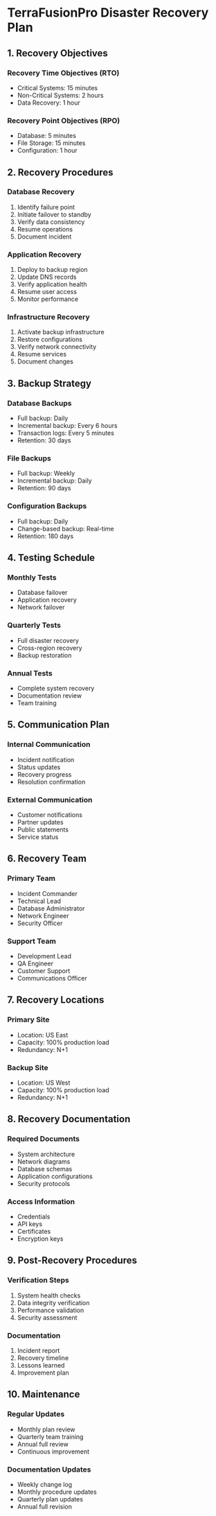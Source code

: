 # TerraFusionPro Disaster Recovery Plan

## 1. Recovery Objectives

### Recovery Time Objectives (RTO)
- Critical Systems: 15 minutes
- Non-Critical Systems: 2 hours
- Data Recovery: 1 hour

### Recovery Point Objectives (RPO)
- Database: 5 minutes
- File Storage: 15 minutes
- Configuration: 1 hour

## 2. Recovery Procedures

### Database Recovery
1. Identify failure point
2. Initiate failover to standby
3. Verify data consistency
4. Resume operations
5. Document incident

### Application Recovery
1. Deploy to backup region
2. Update DNS records
3. Verify application health
4. Resume user access
5. Monitor performance

### Infrastructure Recovery
1. Activate backup infrastructure
2. Restore configurations
3. Verify network connectivity
4. Resume services
5. Document changes

## 3. Backup Strategy

### Database Backups
- Full backup: Daily
- Incremental backup: Every 6 hours
- Transaction logs: Every 5 minutes
- Retention: 30 days

### File Backups
- Full backup: Weekly
- Incremental backup: Daily
- Retention: 90 days

### Configuration Backups
- Full backup: Daily
- Change-based backup: Real-time
- Retention: 180 days

## 4. Testing Schedule

### Monthly Tests
- Database failover
- Application recovery
- Network failover

### Quarterly Tests
- Full disaster recovery
- Cross-region recovery
- Backup restoration

### Annual Tests
- Complete system recovery
- Documentation review
- Team training

## 5. Communication Plan

### Internal Communication
- Incident notification
- Status updates
- Recovery progress
- Resolution confirmation

### External Communication
- Customer notifications
- Partner updates
- Public statements
- Service status

## 6. Recovery Team

### Primary Team
- Incident Commander
- Technical Lead
- Database Administrator
- Network Engineer
- Security Officer

### Support Team
- Development Lead
- QA Engineer
- Customer Support
- Communications Officer

## 7. Recovery Locations

### Primary Site
- Location: US East
- Capacity: 100% production load
- Redundancy: N+1

### Backup Site
- Location: US West
- Capacity: 100% production load
- Redundancy: N+1

## 8. Recovery Documentation

### Required Documents
- System architecture
- Network diagrams
- Database schemas
- Application configurations
- Security protocols

### Access Information
- Credentials
- API keys
- Certificates
- Encryption keys

## 9. Post-Recovery Procedures

### Verification Steps
1. System health checks
2. Data integrity verification
3. Performance validation
4. Security assessment

### Documentation
1. Incident report
2. Recovery timeline
3. Lessons learned
4. Improvement plan

## 10. Maintenance

### Regular Updates
- Monthly plan review
- Quarterly team training
- Annual full review
- Continuous improvement

### Documentation Updates
- Weekly change log
- Monthly procedure updates
- Quarterly plan updates
- Annual full revision 